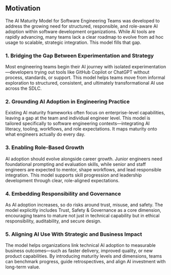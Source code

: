 ## Motivation

The AI Maturity Model for Software Engineering Teams was developed to address the growing need for structured, responsible, and role-aware AI adoption within software development organizations. While AI tools are rapidly advancing, many teams lack a clear roadmap to evolve from ad hoc usage to scalable, strategic integration. This model fills that gap.

### 1. Bridging the Gap Between Experimentation and Strategy

Most engineering teams begin their AI journey with isolated experimentation—developers trying out tools like GitHub Copilot or ChatGPT without process, standards, or support. This model helps teams move from informal exploration to structured, consistent, and ultimately transformational AI use across the SDLC.

### 2. Grounding AI Adoption in Engineering Practice

Existing AI maturity frameworks often focus on enterprise-level capabilities, leaving a gap at the team and individual engineer level. This model is tailored specifically to software engineering contexts—integrating AI literacy, tooling, workflows, and role expectations. It maps maturity onto what engineers actually do every day.

### 3. Enabling Role-Based Growth

AI adoption should evolve alongside career growth. Junior engineers need foundational prompting and evaluation skills, while senior and staff engineers are expected to mentor, shape workflows, and lead responsible integration. This model supports skill progression and leadership development through clear, role-aligned expectations.

### 4. Embedding Responsibility and Governance

As AI adoption increases, so do risks around trust, misuse, and safety. The model explicitly includes Trust, Safety & Governance as a core dimension, encouraging teams to mature not just in technical capability but in ethical responsibility, auditability, and secure design.

### 5. Aligning AI Use With Strategic and Business Impact

The model helps organizations link technical AI adoption to measurable business outcomes—such as faster delivery, improved quality, or new product capabilities. By introducing maturity levels and dimensions, teams can benchmark progress, guide retrospectives, and align AI investment with long-term value.

